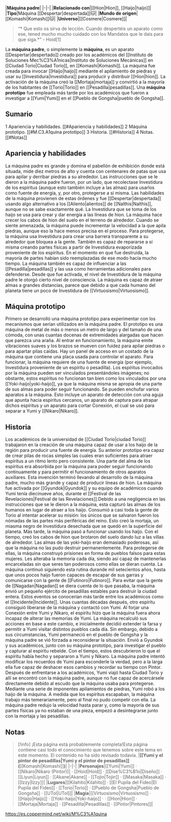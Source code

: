 

|**Máquina padre**|
|-|-|
|**Relacionado con**|[[Hion\|Hion]], [[Haijo\|haijo]]|
|**Tipo**|Máquina [[Despertar\|despertada]]🐱︎|
|**Mundo de origen**|[[Komashi\|Komashi]]🐱︎|
|**Universo**|[[Cosmere\|Cosmere]]|

>“* Que esto os sirva de lección. Cuando despertéis un aparato como ese, tened mucho mucho cuidado con los Mandatos que le dais para que siga.*”
\- Hoid[1]


La **máquina padre**, o simplemente la **máquina**, es un aparato [[Despertar\|despertado]] creado por los académicos del [[Instituto de Soluciones Mec%C3%A1nicas\|Instituto de Soluciones Mecánicas]] en [[Ciudad Torio\|Ciudad Torio]], en [[Komashi\|Komashi]]. La máquina fue creada para invocar [[Haijo\|haijo]] mediante el apilamiento de piedras y usar su [[Investidura\|Investidura]] para producir y distribuir [[Hion\|hion]]. La activación de la máquina creó la [[Mortaja\|mortaja]] y convirtió a la mayoría de los habitantes de [[Torio\|Torio]] en [[Pesadilla\|pesadillas]].
Una **máquina prototipo** fue empleada más tarde por los académicos que fueron a investigar a [[Yumi\|Yumi]] en el [[Pueblo de Gongsha\|pueblo de Gongsha]].

## Sumario

1 Apariencia y habilidades. [[#Apariencia y habilidades]] 
2 Máquina prototipo. [[#M.C3.A1quina prototipo]] 
3 Historia. [[#Historia]] 
4 Notas. [[#Notas]] 


## Apariencia y habilidades
La máquina padre es grande y domina el pabellón de exhibición donde está situada, mide diez metros de alto y cuenta con centenares de patas que usa para apilar y derribar piedras a su alrededor.
Las instrucciones que se le dieron a la máquina padre fueron, por un lado, que recolectase Investidura de los espíritus (aunque esto también incluye a las almas) para usarlos como fuente de energía, y, por otro, protegerse a sí misma. Las habilidades de la máquina provienen de estas órdenes y fue [[Despertar\|despertada]] usando algo alternativo a los [[Aliento\|alientos]] de [[Nalthis\|Nalthis]], aunque no se sabe exactamente qué. La Investidura que se toma de los haijo se usa para crear y dar energía a las líneas de hion. La máquina hace crecer los cabos de hion del suelo en el terreno de alrededor.
Cuando se siente amenazada, la máquina puede incrementar la velocidad a la que apila piedras, aunque eso la hace menos precisa en el proceso. Para protegerse, la máquina usa Investidura para crear una barrera transparente a su alrededor que bloquea a la gente. También es capaz de repararse a sí misma creando partes físicas a partir de Investidura evaporizada proveniente de los espíritus. En el momento en que fue destruida, la mayoría de partes habían sido reemplazadas de ese modo hacía mucho tiempo. La máquina también es capaz de influenciar a las [[Pesadilla\|pesadillas]] y las usa como herramientas adicionales para defenderse. Desde que fue activada, el nivel de Investidura de la máquina padre le otorgó cierto nivel de consciencia.
La máquina es capaz de atraer almas a grandes distancias, parece que debido a que cada humano del planeta tiene un poco de Investidura de [[Virtuosismo\|Virtuosismo]].

## Máquina prototipo
Primero se desarrolló una máquina prototipo para experimentar con los mecanismos que serían utilizados en la máquina padre. El prototipo es una máquina de metal de más o menos un metro de largo y del tamaño de una cómoda, con unas cuantas docenas de extremidades alargadas que hacen que parezca una araña. Al entrar en funcionamiento, la máquina emite vibraciones suaves y los brazos se mueven con fuidez para apilar piedras o para apartar pilas caídas. Hay un panel de acceso en un costado de la máquina que contiene una placa usada para controlar el aparato. Para funcionar, la máquina requiere de una fuente de energía (por ejemplo, Investidura proveniente de un espíritu o pesadilla). Los espíritus invocados por la máquina pueden ser vinculados presentándoles imágenes; no obstante, estos espíritus no funcionan tan bien como los vinculados por una [[Yoki-haijo\|yoki-haijo]], ya que la máquina misma se apropia de una parte de sus almas para poder seguir funcionando.
Se pueden enchufar varios aparatos a la máquina. Esto incluye un aparato de detección con una aguja que apunta hacia espíritus cercanos, un aparato de captura para atrapar dichos espíritus y un aparato para cortar Conexión, el cual se usó para separar a Yumi y [[Nikaro\|Nikaro]].

## Historia
Los académicos de la universidad de [[Ciudad Torio\|ciudad Torio]] trabajaron en la creación de una máquina capaz de usar a los haijo de la región para producir una fuente de energía. Su anterior prototipo era capaz de crear pilas de rocas simples las cuales eran suficientes para atraer espíritus a un ritmo lento pero consistente. Una parte del alma de los espíritus era absorbida por la máquina para poder seguir funcionando continuamente y para permitir el funcionamiento de otros aparatos auxiliares. Esta invención terminó llevando al desarrollo de la máquina padre, mucho más grande y capaz de producir líneas de hion.
La máquina fue activada por [[Gyundok\|Gyundok]] y su equipo de académicos cuando Yumi tenía diecinueve años, durante el [[Festival de las Revelaciones\|Festival de las Revelaciones]].Debido a una negligencia en las instrucciones que se le dieron a la máquina, esta capturó las almas de los humanos en lugar de atraer a los haijo. Consumió a casi toda la gente de Torio al intentar acelerar su misión: los únicos que se salvaron fueron los nómadas de las partes más periféricas del reino. Esto creó la mortaja, un miasma negro de Investidura desechada que se quedó en la superficie del planeta. Más tarde, la máquina pasó a funcionar usando los haijo. Con el tiempo, creó los cabos de hion que brotaron del suelo dando luz a las villas de alrededor.
Las almas de las yoki-haijo eran demasiado poderosas, así que la máquina no las pudo destruir permanentemente. Para protegerse de ellas, la máquina construyó prisiones en forma de pueblos falsos para estas mujeres. Les alteraba la memoria cada día, siendo así capaz de mantenerlas encarceladas sin que seres tan poderosos como ellas se dieran cuenta.
La máquina continuó siguiendo esta rutina durande mil setecientos años, hasta que unos pocos haijo fueron capaces de escapar de sus garras y comunicarse con la gente de [[Futinoro\|Futinoro]]. Para evitar que la gente de [[Nagadan\|Nagadan]] se diera cuenta de lo que pasaba, la máquina envió un pequeño ejército de pesadillas estables para destruir la ciudad entera. Estos eventos se conocerían más tarde entre los académicos como el [[Incidente\|Incidente]].
Unas cuantas décadas después, otro espíritu consiguió liberarse de la máquina y contactó con Yumi. Al forjar una Conexión entre Yumi y Nikaro, el espíritu hizo que la máquina fuera ahora incapaz de alterar las memorias de Yumi. La máquina recalculó sus acciones en base a este cambio, e inicialmente decidió extender la farsa y permitir a Yumi visitar distintos pueblos cada día. Sin embargo, debido a sus circumstancias, Yumi permaneció en el pueblo de Gongsha y la máquina padre se vió forzada a reconsiderar la situación. Envió a Gyundok y sus académicos, junto con su máquina prototipo, para investigar el pueblo y capturar al espíritu rebelde. Con el tiempo, estos descubrieron lo que el espíritu había hecho y separaron a Yumi y Nikaro.
La máquina padre intentó modificar los recuerdos de Yumi para esconderle la verdad, pero a la larga ella fue capaz de deshacer esos cambios y recordar su tiempo con Pintor. Después de enfrentarse a los académicos, Yumi viajó hasta Ciudad Torio y allí se encontró con la máquina padre, aunque no fue capaz de acercársele directamente debido al escudo que la máquina usaba para protegerse. Mediante una serie de imponentes apilamientos de piedras, Yumi robó a los haijo de la máquina. A medida que los espíritus escapaban, la máquina trabajo más temerariamente, pero al final no pudo competir con ella. La máquina padre redujo la velocidad hasta parar y, como la mayoría de sus partes físicas ya no estaban de una pieza, empezó a desintegrarse junto con la mortaja y las pesadillas.

## Notas

> [!info] ¡Esta página está probablemente completa!Esta página contiene casi todo el conocimiento que tenemos sobre este tema en este momento.
El contenido no ha sido revisado todavía.
|**[[Yumi y el pintor de pesadillas\|Yumi y el pintor de pesadillas]] (**[[Komashi\|Komashi]]**)**|
|-|-|
|**Personajes**|[[Yumi\|Yumi]] · [[Nikaro\|Nikaro (Pintor)]] · [[Hoid\|Hoid]] · [[Dise%C3%B1o\|Diseño]] · [[Liyun\|Liyun]] · [[Akane\|Akane]] · [[Tojin\|Tojin]] · [[Masaka\|Masaka]] · [[Izzy\|Izzy]]|
|**Lugares**|[[Kilahito\|Kilahito]] · [[El Pupila del Fideo\|El Pupila del Fideo]] · [[Torio\|Torio]] · [[Pueblo de Gongsha\|Pueblo de Gongsha]] · [[UTol\|UTol]]|
|**Magia**|[[Virtuosismo\|Virtuosismo]] · [[Haijo\|Haijo]] · [[Yoki-haijo\|Yoki-haijo]] ·  · [[Hion\|Hion]] · [[Mortaja\|Mortaja]] · [[Pesadilla\|Pesadillas]] · [[Pintor\|Pintores]]|



https://es.coppermind.net/wiki/M%C3%A1quina